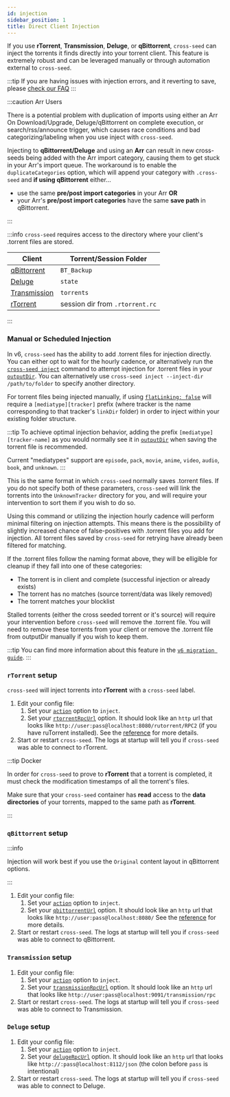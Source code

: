 ```yaml
---
id: injection
sidebar_position: 1
title: Direct Client Injection
---
```


If you use **rTorrent**, **Transmission**, **Deluge**, or **qBittorrent**, `cross-seed`
can inject the torrents it finds directly into your torrent client. This feature is extremely
robust and can be leveraged manually or through automation external to `cross-seed`.

:::tip
If you are having issues with injection errors, and it reverting to save, please [check our FAQ](../basics/faq-troubleshooting.md#failed-to-inject-saving-instead)
:::

:::caution Arr Users

There is a potential problem with duplication of imports using either an Arr On Download/Upgrade, Deluge/qBittorrent on complete execution,
or search/rss/announce trigger, which causes race conditions and bad categorizing/labeling when you use inject with `cross-seed`.

Injecting to **qBittorrent/Deluge** and using an **Arr** can result in new cross-seeds being added with the Arr import
category, causing them to get stuck in your Arr's import queue. The workaround is to enable the `duplicateCategories`
option, which will append your category with `.cross-seed` and **if using qBittorrent** either...

-   use the same **pre/post import categories** in your Arr **OR**
-   your Arr's **pre/post import categories** have the same **save path** in qBittorrent.

:::

:::info
`cross-seed` requires access to the directory where your client's .torrent files are stored.

| Client                              | Torrent/Session Folder          |
| ----------------------------------- | ------------------------------- |
| [qBittorrent](#qbittorrent-setup)   | `BT_Backup`                     |
| [Deluge](#deluge-setup)             | `state`                         |
| [Transmission](#transmission-setup) | `torrents`                      |
| [rTorrent](#rtorrent-setup)         | session dir from `.rtorrent.rc` |

:::

### Manual or Scheduled Injection

In v6, `cross-seed` has the ability to add .torrent files for injection directly. You can either opt to wait for the hourly cadence, or alternatively run the [`cross-seed inject`](../reference/utils.md#cross-seed-inject) command to attempt injection for .torrent files in your [`outputDir`](../basics/options.md#outputdir). You can alternatively use `cross-seed inject --inject-dir /path/to/folder` to specify another directory.

For torrent files being injected manually, if using [`flatLinking: false`](../basics/options.md#flatlinking) will require a `[mediatype][tracker]` prefix (where tracker is the name corresponding to that tracker's `linkDir` folder) in order to inject within your existing folder structure.

:::tip
To achieve optimal injection behavior, adding the prefix `[mediatype][tracker-name]` as you would normally see it in [`outputDir`](../basics/options.md#outputdir) when saving the torrent file is recommended.

Current "mediatypes" support are `episode`, `pack`, `movie`, `anime`, `video`, `audio`, `book`, and `unknown`.
:::

This is the same format in which `cross-seed` normally saves .torrent files. If you do not specify both of these parameters, `cross-seed` will link the torrents into the `UnknownTracker` directory for you, and will require your intervention to sort them if you wish to do so.

Using this command or utilizing the injection hourly cadence will perform minimal filtering on injection attempts. This means there is the possibility of slightly increased chance of false-positives with .torrent files you add for injection. All torrent files saved by `cross-seed` for retrying have already been filtered for matching.

If the .torrent files follow the naming format above, they will be elligible for cleanup if they fall into one of these categories:
- The torrent is in client and complete (successful injection or already exists)
- The torrent has no matches (source torrent/data was likely removed)
- The torrent matches your blocklist

Stalled torrents (either the cross seeded torrent or it's source) will require your intervention before `cross-seed` will remove the .torrent file. You will need to remove these torrents from your client or remove the .torrent file from outputDir manually if you wish to keep them.

:::tip
You can find more information about this feature in the [`v6 migration guide`](../v6-migration.md#failed-injection-saved-retry).
:::

### `rTorrent` setup

`cross-seed` will inject torrents into **rTorrent** with a `cross-seed` label.

1. Edit your config file:
    1. Set your [`action`](../basics/options#action) option to `inject`.
    2. Set your [`rtorrentRpcUrl`](../basics/options#rtorrentrpcurl) option.
       It should look like an `http` url that looks like
       `http://user:pass@localhost:8080/rutorrent/RPC2` (if you have ruTorrent
       installed). See the [reference](../basics/options#rtorrentrpcurl) for
       more details.
2. Start or restart `cross-seed`. The logs at startup will tell you if
   `cross-seed` was able to connect to rTorrent.

:::tip Docker

In order for `cross-seed` to prove to **rTorrent** that a torrent is completed,
it must check the modification timestamps of all the torrent's files.

Make sure that your `cross-seed` container has **read** access to the **data
directories** of your torrents, mapped to the same path as **rTorrent**.

:::

### `qBittorrent` setup

:::info

Injection will work best if you use the `Original` content layout in qBittorrent options.

:::

1. Edit your config file:
    1. Set your [`action`](../basics/options#action) option to `inject`.
    2. Set your [`qbittorrentUrl`](../basics/options#qbittorrenturl) option.
       It should look like an `http` url that looks like
       `http://user:pass@localhost:8080/` See the
       [reference](../basics/options#qbittorrenturl) for more details.
2. Start or restart `cross-seed`. The logs at startup will tell you if
   `cross-seed` was able to connect to qBittorrent.

### `Transmission` setup

1. Edit your config file:
    1. Set your [`action`](../basics/options#action) option to `inject`.
    2. Set your [`transmissionRpcUrl`](../basics/options#rtorrentrpcurl) option.
       It should look like an `http` url that looks like
       `http://user:pass@localhost:9091/transmission/rpc`
2. Start or restart `cross-seed`. The logs at startup will tell you if
   `cross-seed` was able to connect to Transmission.

### `Deluge` setup

1. Edit your config file:
    1. Set your [`action`](../basics/options#action) option to `inject`.
    2. Set your [`delugeRpcUrl`](../basics/options#delugerpcurl) option.
       It should look like an `http` url that looks like
       `http://:pass@localhost:8112/json` (the colon before `pass` is intentional)
2. Start or restart `cross-seed`. The logs at startup will tell you if
   `cross-seed` was able to connect to Deluge.
